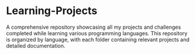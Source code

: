 # Learning-Projects

A comprehensive repository showcasing all my projects and challenges completed while learning various programming languages. This repository is organized by language, with each folder containing relevant projects and detailed documentation.
